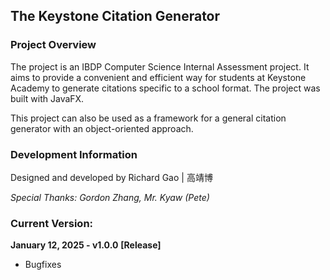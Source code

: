 ## The Keystone Citation Generator
### Project Overview
The project is an IBDP Computer Science Internal Assessment project. It aims to provide a convenient and efficient way for students at Keystone Academy to generate citations specific to a school format. The project was built with JavaFX.

This project can also be used as a framework for a general citation generator with an object-oriented approach.
### Development Information
Designed and developed by Richard Gao | 高靖博

_Special Thanks: Gordon Zhang, Mr. Kyaw (Pete)_

### Current Version:
**January 12, 2025 - v1.0.0**  **[Release]**
- Bugfixes
